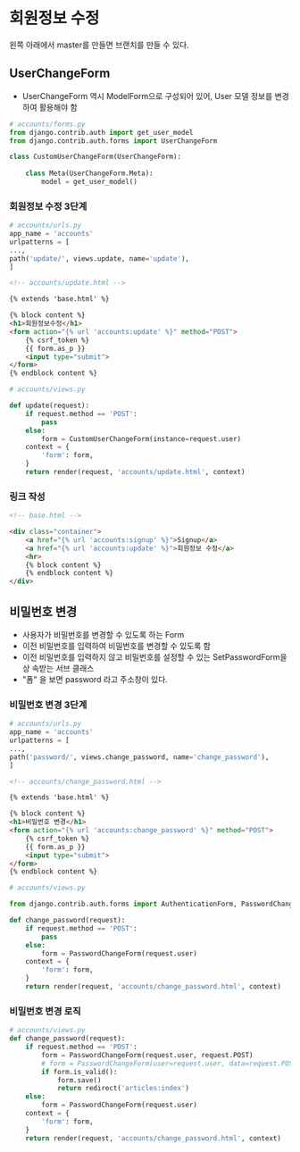 # 회원정보 수정

왼쪽 아래에서 master를 만들면 브랜치를 만들 수 있다. 



## UserChangeForm

- UserChangeForm 역시 ModelForm으로 구성되어 있어, User 모델 정보를 변경하여 활용해야 함

```python
# accounts/forms.py
from django.contrib.auth import get_user_model
from django.contrib.auth.forms import UserChangeForm

class CustomUserChangeForm(UserChangeForm):
    
    class Meta(UserChangeForm.Meta):
        model = get_user_model()
```

### 회원정보 수정 3단계

```python
# accounts/urls.py
app_name = 'accounts'
urlpatterns = [
...,
path('update/', views.update, name='update'),
]
```

```html
<!-- accounts/update.html -->

{% extends 'base.html' %}

{% block content %}
<h1>회원정보수정</h1>
<form action="{% url 'accounts:update' %}" method="POST">
    {% csrf_token %}
    {{ form.as_p }}
	<input type="submit">
</form>
{% endblock content %}
```

```python
# accounts/views.py

def update(request):
    if request.method == 'POST':
    	pass
    else:
    	form = CustomUserChangeForm(instance=request.user)
    context = {
    	'form': form,
    }
    return render(request, 'accounts/update.html', context)
```

### 링크 작성

```html
<!-- base.html -->

<div class="container">
    <a href="{% url 'accounts:signup' %}">Signup</a>
    <a href="{% url 'accounts:update' %}">회원정보 수정</a>
    <hr>
    {% block content %}
    {% endblock content %}
</div>
```



## 비밀번호 변경

- 사용자가 비밀번호를 변경할 수 있도록 하는 Form 
- 이전 비밀번호를 입력하여 비밀번호를 변경할 수 있도록 함 
- 이전 비밀번호를 입력하지 않고 비밀번호를 설정할 수 있는 SetPasswordForm을 상 속받는 서브 클래스
- "폼" 을 보면 password 라고 주소창이 있다. 



### 비밀번호 변경 3단계

```python
# accounts/urls.py
app_name = 'accounts'
urlpatterns = [
...,
path('password/', views.change_password, name='change_password'),
]
```

```html
<!-- accounts/change_password.html -->

{% extends 'base.html' %}

{% block content %}
<h1>비밀번호 변경</h1>
<form action="{% url 'accounts:change_password' %}" method="POST">
    {% csrf_token %}
    {{ form.as_p }}
    <input type="submit">
</form>
{% endblock content %}
```

```python
# accounts/views.py

from django.contrib.auth.forms import AuthenticationForm, PasswordChangeForm

def change_password(request):
    if request.method == 'POST':
    	pass
    else:
    	form = PasswordChangeForm(request.user)
    context = {
    	'form': form,
    }
    return render(request, 'accounts/change_password.html', context)
```

### 비밀번호 변경 로직

```python
# accounts/views.py
def change_password(request):
    if request.method == 'POST':
    	form = PasswordChangeForm(request.user, request.POST)
    	# form = PasswordChangeForm(user=request.user, data=request.POST)
        if form.is_valid():
            form.save()
            return redirect('articles:index')
    else:
    	form = PasswordChangeForm(request.user)
    context = {
    	'form': form,
    }
    return render(request, 'accounts/change_password.html', context)
```









